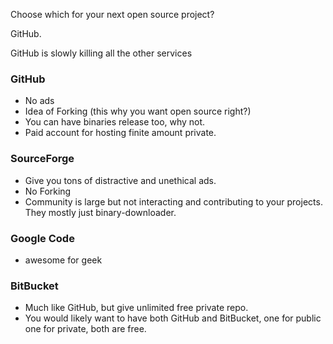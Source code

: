 Choose which for your next open source project?

GitHub.

GitHub is slowly killing all the other services

### GitHub
- No ads
- Idea of Forking (this why you want open source right?)
- You can have binaries release too, why not.
- Paid account for hosting finite amount private.

### SourceForge
- Give you tons of distractive and unethical ads.
- No Forking
- Community is large but not interacting and contributing to your projects. They mostly just binary-downloader.

### Google Code
- awesome for geek

### BitBucket
- Much like GitHub, but give unlimited free private repo.
- You would likely want to have both GitHub and BitBucket, one for public one for private, both are free.
